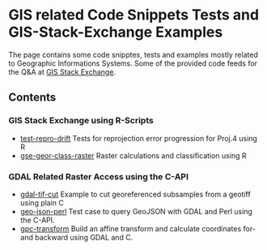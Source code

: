 # GIS related Code Snippets Tests and  GIS-Stack-Exchange Examples

The page contains some code snipptes, tests and examples mostly related to Geographic Informations Systems. Some of the provided code feeds for the Q&A at [GIS Stack Exchange](https://gis.stackexchange.com/).

## Contents

### GIS Stack Exchange using R-Scripts
* [test-repro-drift](./test-repro-drift) Tests for reprojection error progression for Proj.4 using R
* [gse-geor-class-raster](./gse-geor-class-raster) Raster calculations and classification using R 

### GDAL Related Raster Access using the C-API
* [gdal-tif-cut](./gdal-tif-cut)   Example to cut georeferenced subsamples from a geotiff using plain C 
* [geo-json-perl](./geo-json-perl) Test case to query GeoJSON with GDAL and Perl using the C-API.
* [gpc-transform](./gpc-transform) Build an affine transform and calculate coordinates for- and backward using GDAL and C.  



